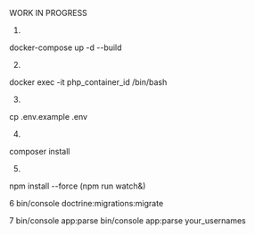 
WORK IN PROGRESS


1.
docker-compose up -d --build

2.
docker exec -it php_container_id /bin/bash

3.
cp .env.example .env

4.
composer install

5.
npm install --force
(npm run watch&)

6
bin/console doctrine:migrations:migrate

7
bin/console app:parse
bin/console app:parse your_usernames
